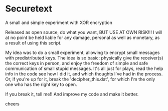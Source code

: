 # Securetext
A small and simple experiment with XOR encryption

Released as open source, do what you want, BUT USE AT OWN RISK!!!
I will at no point be held liable for any damage, personal as well as monetary, as a result of using this script.


My idea was to do a small experiment, allowing to encrypt small messages with predistributed
keys. The idea is so basic: physically give the receiver(s) the correct keys in person, and enjoy the freedom
of simple and safe communication of small stupid messages. It's all just for plays, read the help info in the code
see how I did it, and which thoughts I've had in the process.
Or, if you're up for it, break the 'decipher_this.dat', for which I'm the only one who has the right key to open.

If you break it, tell me!! And improve my code and make it better.

cheers 
